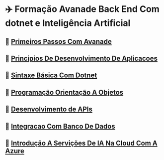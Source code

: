 # ✈️ Formação Avanade Back End Com dotnet e Inteligência Artificial

## 💯 [Primeiros Passos Com Avanade](Primeiros-Passos-Com-Avanade)

## 💯 [Principios De Desenvolvimento De Aplicacoes](Principios-De-Desenvolvimento-De-Aplicacoes)

## 💯 [Sintaxe Básica Com Dotnet](Sintaxe-Basica-Com-Dotnet)

## 💯 [Programação Orientação A Objetos](Programacao-Orientacao-A-Objetos)

## 💯 [Desenvolvimento de APIs](Desenvolvimento-De-APIs)

## 💯 [Integracao Com Banco De Dados](Integracao-Com-Banco-De-Dados)

## 💯 [Introdução A Servições De IA Na Cloud Com A Azure](Introducao-A-Servicoes-De-IA-Na-Cloud-Com-A-Azure)


